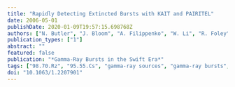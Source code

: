 ```yaml
---
title: "Rapidly Detecting Extincted Bursts with KAIT and PAIRITEL"
date: 2006-05-01
publishDate: 2020-01-09T19:57:15.698768Z
authors: ["N. Butler", "J. Bloom", "A. Filippenko", "W. Li", "R. Foley", "K. Alatalo", "D. Kocevski", "D. Perley", "D. Pooley"]
publication_types: ["1"]
abstract: ""
featured: false
publication: "*Gamma-Ray Bursts in the Swift Era*"
tags: ["98.70.Rz", "95.55.Cs", "gamma-ray sources", "gamma-ray bursts", "Ground-based ultraviolet optical and infrared telescopes"]
doi: "10.1063/1.2207901"
---
```


